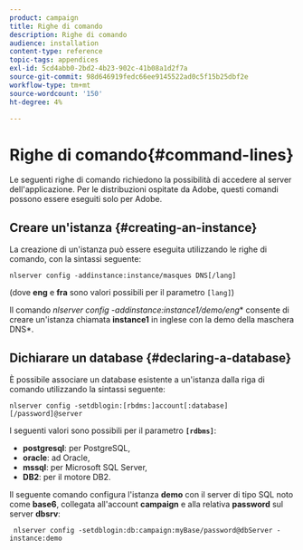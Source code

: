 ```yaml
---
product: campaign
title: Righe di comando
description: Righe di comando
audience: installation
content-type: reference
topic-tags: appendices
exl-id: 5cd4abb0-2bd2-4b23-902c-41b08a1d2f7a
source-git-commit: 98d646919fedc66ee9145522ad0c5f15b25dbf2e
workflow-type: tm+mt
source-wordcount: '150'
ht-degree: 4%

---
```


# Righe di comando{#command-lines}

Le seguenti righe di comando richiedono la possibilità di accedere al server dell&#39;applicazione. Per le distribuzioni ospitate da Adobe, questi comandi possono essere eseguiti solo per Adobe.

## Creare un&#39;istanza {#creating-an-instance}

La creazione di un&#39;istanza può essere eseguita utilizzando le righe di comando, con la sintassi seguente:

```
nlserver config -addinstance:instance/masques DNS[/lang]
```

(dove **eng** e **fra** sono valori possibili per il parametro `[lang]`)

Il comando **nlserver config -addinstance:instance1/demo*/eng** consente di creare un&#39;istanza chiamata **instance1** in inglese con la demo della maschera DNS*.

## Dichiarare un database {#declaring-a-database}

È possibile associare un database esistente a un&#39;istanza dalla riga di comando utilizzando la sintassi seguente:

```
nlserver config -setdblogin:[rbdms:]account[:database][/password]@server
```

I seguenti valori sono possibili per il parametro **`[rdbms]`**:

* **postgresql**: per PostgreSQL,
* **oracle**: ad Oracle,
* **mssql**: per Microsoft SQL Server,
* **DB2**: per il motore DB2.

Il seguente comando configura l&#39;istanza **demo** con il server di tipo SQL noto come **base6**, collegata all&#39;account **campaign** e alla relativa **password** sul server **dbsrv**:

```
 nlserver config -setdblogin:db:campaign:myBase/password@dbServer -instance:demo
```
